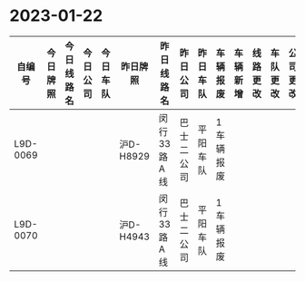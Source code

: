 # 2023-01-22
| 自编号      | 今日牌照 | 今日线路名 | 今日公司 | 今日车队 | 昨日牌照     | 昨日线路名   | 昨日公司  | 昨日车队 | 车辆报废  | 车辆新增 | 线路更改 | 车队更改 | 公司更改 | 牌照更改 |
|----------|------|-------|------|------|----------|---------|-------|------|-------|------|------|------|------|------|
| L9D-0069 |      |       |      |      | 沪D-H8929 | 闵行33路A线 | 巴士二公司 | 平阳车队 | 1车辆报废 |      |      |      |      |      |
| L9D-0070 |      |       |      |      | 沪D-H4943 | 闵行33路A线 | 巴士二公司 | 平阳车队 | 1车辆报废 |
